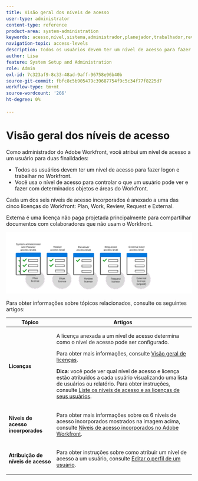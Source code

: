 ```yaml
---
title: Visão geral dos níveis de acesso
user-type: administrator
content-type: reference
product-area: system-administration
keywords: acesso,nível,sistema,administrador,planejador,trabalhador,revisor,solicitante,externo,usuário
navigation-topic: access-levels
description: Todos os usuários devem ter um nível de acesso para fazer logon e trabalhar no Workfront. Você usa o nível de acesso para controlar o que um usuário pode ver e fazer com determinados objetos e áreas do Workfront. Cada um dos seis níveis de acesso incorporados é anexado a uma das cinco licenças do Workfront, que são de Plano, Trabalho, Revisão, Solicitação e Externo.
author: Lisa
feature: System Setup and Administration
role: Admin
exl-id: 7c323af9-8c33-48ad-9aff-96758e96b40b
source-git-commit: fbfc8c5b905479c39687754f9c5c34f77f8225d7
workflow-type: tm+mt
source-wordcount: '266'
ht-degree: 0%

---
```


# Visão geral dos níveis de acesso

<!-- Audited: 12/2023 -->

Como administrador do Adobe Workfront, você atribui um nível de acesso a um usuário para duas finalidades:

* Todos os usuários devem ter um nível de acesso para fazer logon e trabalhar no Workfront.
* Você usa o nível de acesso para controlar o que um usuário pode ver e fazer com determinados objetos e áreas do Workfront.

Cada um dos seis níveis de acesso incorporados é anexado a uma das cinco licenças do Workfront: Plan, Work, Review, Request e External.

Externa é uma licença não paga projetada principalmente para compartilhar documentos com colaboradores que não usam o Workfront.

![](assets/access-levels-and-licenses-old.png)

Para obter informações sobre tópicos relacionados, consulte os seguintes artigos:

<table style="table-layout:auto"> 
 <col> 
 <col> 
 <thead> 
  <tr> 
   <th>Tópico</th> 
   <th>Artigos</th> 
  </tr> 
 </thead> 
 <tbody> 
  <tr> 
   <td><p><strong>Licenças</strong></p></td> 
   <td> <p>A licença anexada a um nível de acesso determina como o nível de acesso pode ser configurado.</p> <p>Para obter mais informações, consulte <a href="../../../administration-and-setup/add-users/access-levels-and-object-permissions/wf-licenses.md" class="MCXref xref">Visão geral de licenças</a>.</p> <p><strong>Dica</strong>: você pode ver qual nível de acesso e licença estão atribuídos a cada usuário visualizando uma lista de usuários ou relatório. Para obter instruções, consulte <a href="../../../administration-and-setup/add-users/access-levels-and-object-permissions/list-access-levels-and-licenses-for-your-users.md" class="MCXref xref">Liste os níveis de acesso e as licenças de seus usuários</a>.</p> </td> 
  </tr> 
  <tr> 
   <td><strong>Níveis de acesso incorporados</strong></td> 
   <td> <p>Para obter mais informações sobre os 6 níveis de acesso incorporados mostrados na imagem acima, consulte <a href="../../../administration-and-setup/add-users/access-levels-and-object-permissions/default-access-levels-in-workfront.md" class="MCXref xref">Níveis de acesso incorporados no Adobe Workfront</a>.</p> </td> 
  </tr> 
  <tr> 
   <td><strong>Atribuição de níveis de acesso</strong></td> 
   <td> <p>Para obter instruções sobre como atribuir um nível de acesso a um usuário, consulte <a href="../../../administration-and-setup/add-users/create-and-manage-users/edit-a-users-profile.md" class="MCXref xref">Editar o perfil de um usuário</a>.</p> </td> 
  </tr> 
  <!--
  <tr> 
   <td>Access levels and proofing</td> 
   <td> <p>Your users' access levels can affect proofing for each permission profile. For more information, see the section in the article .</p> </td> 
  </tr> 
  -->
 </tbody> 
</table>
